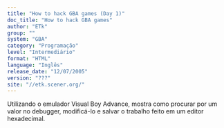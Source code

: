 ```yaml
---
title: "How to hack GBA games (Day 1)"
doc_title: "How to hack GBA games"
author: "ETk"
group: ""
system: "GBA"
category: "Programação"
level: "Intermediário"
format: "HTML"
language: "Inglês"
release_date: "12/07/2005"
version: "???"
site: "//etk.scener.org/"
---
```

Utilizando o emulador Visual Boy Advance, mostra como procurar por um valor no debugger, modificá-lo e salvar o trabalho feito em um editor hexadecimal.